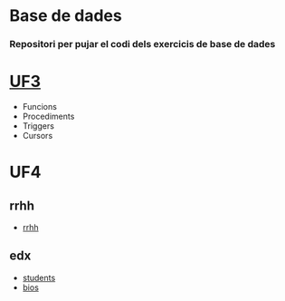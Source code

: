 # Base de dades

### Repositori per pujar el codi dels exercicis de base de dades
# [UF3](https://github.com/dromero4/Base-de-dades/tree/7f4247e86b6d1894903b54f5cd5c1253ea3760b8/UF3)
- Funcions
- Procediments
- Triggers
- Cursors

# UF4
## rrhh
- [rrhh](https://github.com/dromero4/Base-de-dades/blob/b037d8fe9a108f7dc75fa257ce48823c313830b1/UF4/rrhh.md)

## edx
- [students](https://github.com/dromero4/Base-de-dades/blob/b037d8fe9a108f7dc75fa257ce48823c313830b1/UF4/students.md)
- [bios](https://github.com/dromero4/Base-de-dades/blob/d53f4cd41ed481b4adacaf0202705a0cdd3ba0ba/UF4/bios.md)
